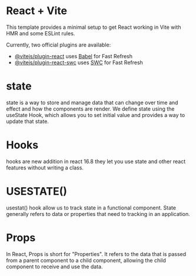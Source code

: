 # React + Vite

This template provides a minimal setup to get React working in Vite with HMR and some ESLint rules.

Currently, two official plugins are available:

- [@vitejs/plugin-react](https://github.com/vitejs/vite-plugin-react/blob/main/packages/plugin-react/README.md) uses [Babel](https://babeljs.io/) for Fast Refresh
- [@vitejs/plugin-react-swc](https://github.com/vitejs/vite-plugin-react-swc) uses [SWC](https://swc.rs/) for Fast Refresh


# state 
state is a way to store and manage data that can change over time and effect and how the components are render. We define state using the useState Hook, which allows you to set initial value and provides a way to update that state. 

# Hooks 
hooks are new addition in react 16.8
they let you use state and other react features without writing a class.

# USESTATE()
usestat() hook allow us to track state in a functional component. State generally refers to data or properties that need to tracking in an application.

# Props
In React, Props is short for "Properties". It refers to the data that is passed from a parent component to a child component, allowing the child component to receive and use the data.